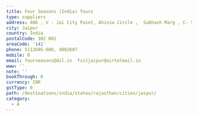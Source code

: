```yaml
---
title: Four Seasons (India) Tours
type: suppliers
address: 406 , V - Jai City Point, Ahinsa Circle ,  Subhash Marg , C- Scheme,
city: Jaipur
country: India
postalCode: 302 001
areaCode: '141'
phone: 5112605-606, 4002607
mobile: 0
email: fourseasons@dil.in  fsitjaipur@airtelmail.in
www: ''
note: ''
bookThrough: 0
currency: INR
gstType: 0
path: /destinations/india/states/rajasthan/cities/jaipur/
category:
  - A
---
```



